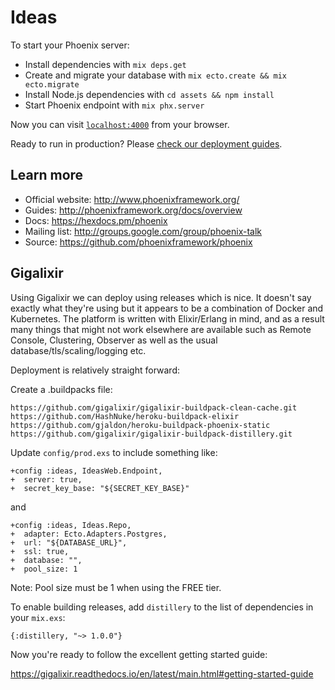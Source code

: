 # Ideas

To start your Phoenix server:

  * Install dependencies with `mix deps.get`
  * Create and migrate your database with `mix ecto.create && mix ecto.migrate`
  * Install Node.js dependencies with `cd assets && npm install`
  * Start Phoenix endpoint with `mix phx.server`

Now you can visit [`localhost:4000`](http://localhost:4000) from your browser.

Ready to run in production? Please [check our deployment guides](http://www.phoenixframework.org/docs/deployment).

## Learn more

  * Official website: http://www.phoenixframework.org/
  * Guides: http://phoenixframework.org/docs/overview
  * Docs: https://hexdocs.pm/phoenix
  * Mailing list: http://groups.google.com/group/phoenix-talk
  * Source: https://github.com/phoenixframework/phoenix


## Gigalixir

Using Gigalixir we can deploy using releases which is nice. It doesn't say
exactly what they're using but it appears to be a combination of Docker and
Kubernetes. The platform is written with Elixir/Erlang in mind, and as a result
many things that might not work elsewhere are available such as Remote Console,
Clustering, Observer as well as the usual database/tls/scaling/logging etc.

Deployment is relatively straight forward:

Create a .buildpacks file:

```
https://github.com/gigalixir/gigalixir-buildpack-clean-cache.git
https://github.com/HashNuke/heroku-buildpack-elixir
https://github.com/gjaldon/heroku-buildpack-phoenix-static
https://github.com/gigalixir/gigalixir-buildpack-distillery.git
```

Update `config/prod.exs` to include something like:

```
+config :ideas, IdeasWeb.Endpoint,
+  server: true,
+  secret_key_base: "${SECRET_KEY_BASE}"
```

and

```
+config :ideas, Ideas.Repo,
+  adapter: Ecto.Adapters.Postgres,
+  url: "${DATABASE_URL}",
+  ssl: true,
+  database: "",
+  pool_size: 1
```

Note: Pool size must be 1 when using the FREE tier.

To enable building releases, add `distillery` to the list of dependencies
in your `mix.exs`:

```
{:distillery, "~> 1.0.0"}
```

Now you're ready to follow the excellent getting started guide:

https://gigalixir.readthedocs.io/en/latest/main.html#getting-started-guide
